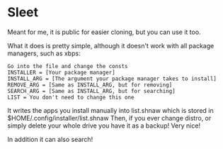 # Sleet

Meant for me, it is public for easier cloning, but you can use it too.

What it does is pretty simple, although it doesn't work with all package managers, such as xbps:

    Go into the file and change the consts
    INSTALLER = [Your package manager]
    INSTALL_ARG = [The argument your package manager takes to install]
    REMOVE_ARG = [Same as INSTALL_ARG, but for removing]
    SEARCH_ARG = [Same as INSTALL_ARG, but for searching]
    LIST = You don't need to change this one

It writes the apps you install manually into list.shnaw which is stored in $HOME/.config/installer/list.shnaw Then, if you ever change distro, or simply delete your whole drive you have it as a backup! Very nice!

In addition it can also search!
